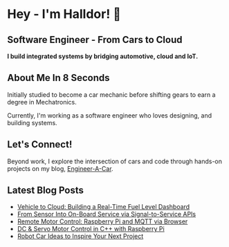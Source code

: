 # Hey - I'm Halldor! 👋
## Software Engineer - From Cars to Cloud

**I build integrated systems by bridging automotive, cloud and IoT.**

## About Me In 8 Seconds

Initially studied to become a car mechanic before shifting gears to earn a degree in Mechatronics.

Currently, I'm working as a software engineer who loves designing, and building systems.

## Let's Connect!

Beyond work, I explore the intersection of cars and code through hands-on projects on my blog, [Engineer-A-Car](https://www.engineeracar.com/).

## Latest Blog Posts
<!-- BLOG-POST-LIST:START -->
- [Vehicle to Cloud: Building a Real-Time Fuel Level Dashboard](https://www.engineeracar.com/automotive-soa-vehicle-to-cloud-fundamentals/)
- [From Sensor Into On-Board Service via Signal-to-Service APIs](https://www.engineeracar.com/automotive-soa-on-board-fundamentals/)
- [Remote Motor Control: Raspberry Pi and MQTT via Browser](https://www.engineeracar.com/control-rpi-mqtt/)
- [DC &amp; Servo Motor Control in C++ with Raspberry Pi](https://www.engineeracar.com/motor-control-rpi-cpp/)
- [Robot Car Ideas to Inspire Your Next Project](https://www.engineeracar.com/robot-car-ideas/)
<!-- BLOG-POST-LIST:END -->
